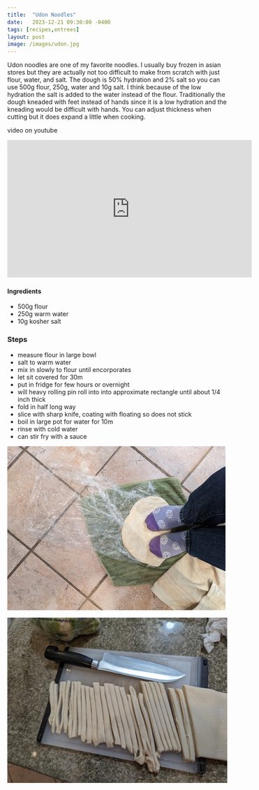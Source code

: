 ```yaml
---
title:  "Udon Noodles"
date:   2023-12-21 09:30:00 -0400
tags: [recipes,entrees]
layout: post
image: /images/udon.jpg
---
```


Udon noodles are one of my favorite noodles.  I usually buy frozen in asian stores but they are actually not too difficult to make from scratch with just flour, water, and salt.  The dough is 50% hydration and 2% salt so you can use 500g flour, 250g, water and 10g salt.  I think because of the low hydration the salt is added to the water instead of the flour.  Traditionally the dough kneaded with feet instead of hands since it is a low hydration and the kneading would be difficult with hands. You can adjust thickness when cutting but it does expand a little when cooking.

video on youtube
<iframe width="560" height="315" src="https://www.youtube.com/embed/KIl00_LeU7U" title="YouTube video player" frameborder="0" allow="accelerometer; autoplay; clipboard-write; encrypted-media; gyroscope; picture-in-picture; web-share" allowfullscreen></iframe>

#### Ingredients
- 500g flour
- 250g warm water
- 10g kosher salt

### Steps
- measure flour in large bowl
- salt to warm water
- mix in slowly to flour until encorporates
- let sit covered for 30m
- put in fridge for few hours or overnight
- will heavy rolling pin roll into into approximate rectangle until about 1/4 inch thick
- fold in half long way
- slice with sharp knife, coating with floating so does not stick
- boil in large pot for water for 10m
- rinse with cold water
- can stir fry with a sauce

![kneading dough](/images/udon1.jpg)

![slicing dough](/images/udon2.jpg)

